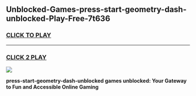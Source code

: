 
## Unblocked-Games-press-start-geometry-dash-unblocked-Play-Free-7t636
<h3>
<a href="https://premium76.site?title=press-start-geometry-dash-unblocked&ref=12A">CLICK TO PLAY</a></h3>
<hr>

<h3>
<a href="https://premium76.site?title=press-start-geometry-dash-unblocked&ref=12A">CLICK 2 PLAY</a>
  
</h3>

<a href="https://premium76.site?title=press-start-geometry-dash-unblocked&ref=12A"><img src="https://clearcache.store/games.png"></a>


**press-start-geometry-dash-unblocked games unblocked: Your Gateway to Fun and Accessible Online Gaming**
